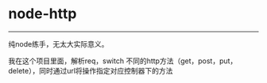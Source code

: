 # node-http
---

纯node练手，无太大实际意义。

我在这个项目里面，解析req，switch 不同的http方法（get，post，put，delete），同时通过url将操作指定对应控制器下的方法
